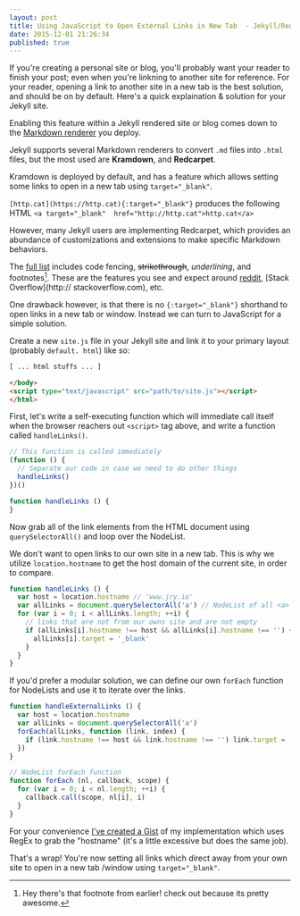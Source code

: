 ```yaml
---
layout: post
title: Using JavaScript to Open External Links in New Tab  - Jekyll/Redcarpet
date: 2015-12-01 21:26:34
published: true
---
```


If you're creating a personal site or blog, you'll probably want your reader to finish your post; even when you're linkning to another site for reference. For your reader, opening a link to another site in a new tab is the best solution, and should be on by default. Here's a quick explaination & solution for your Jekyll site.

Enabling this feature within a Jekyll rendered site or blog comes down to the [Markdown renderer](http://jekyllrb.com/docs/configuration/#markdown-options) you deploy.

Jekyll supports several Markdown renderers to convert `.md` files into `.html` files, but the most 
used are **Kramdown**, and **Redcarpet**.

Kramdown is deployed by default, and has a feature which allows setting some links to open in a new 
tab using `target="_blank"`.

`[http.cat](https://http.cat){:target="_blank"}` produces the following HTML `<a target="_blank" 
href="http://http.cat">http.cat</a>`

However, many Jekyll users are implementing Redcarpet, which provides an abundance of customizations 
and extensions to make specific Markdown behaviors.

The [full list](https://github.com/vmg/redcarpet#and-its-like-really-simple-to-use) includes code fencing, ~~strikethrough~~, _underlining_, and footnotes[^1]. These 
are the features you see and expect around [reddit](https://reddit.com), [Stack Overflow](http://
stackoverflow.com), etc.

One drawback however, is that there is no `{:target="_blank"}` shorthand to open links in a new tab 
or window. Instead we can turn to JavaScript for a simple solution.


Create a new `site.js` file in your Jekyll site and link it to your primary layout (probably `default.
html`) like so:

```html
[ ... html stuffs ... ]

</body>
<script type="text/javascript" src="path/to/site.js"></script>
</html>
```
First, let's write a self-executing function which will immediate call itself when the browser 
reachers out `<script>` tag above, and write a function called `handleLinks()`.


```js
// This function is called immediately
(function () {
  // Separate our code in case we need to do other things
  handleLinks()
})()

function handleLinks () {
}
```

Now grab all of the link elements from the HTML document using `querySelectorAll()` and loop over the 
NodeList.

We don't want to open links to our own site in a new tab. This is why we utilize `location.hostname` 
to get the host domain of the current site, in order to compare.

```js
function handleLinks () {
  var host = location.hostname // 'www.jry.io'
  var allLinks = document.querySelectorAll('a') // NodeList of all <a> elements
  for (var i = 0; i < allLinks.length; ++i) {
    // links that are not from our owns site and are not empty
    if (allLinks[i].hostname !== host && allLinks[i].hostname !== '') {
      allLinks[i].target = '_blank'
    }
  }
}
```

If you'd prefer a modular solution, we can define our own `forEach` function for NodeLists and use 
it to iterate over the links.

```js
function handleExternalLinks () {
  var host = location.hostname
  var allLinks = document.querySelectorAll('a')
  forEach(allLinks, function (link, index) {
    if (link.hostname !== host && link.hostname !== '') link.target = '_blank'
  })
}

// NodeList forEach function
function forEach (nl, callback, scope) {
  for (var i = 0; i < nl.length; ++i) {
    callback.call(scope, nl[i], i)
  }
}
```

For your convenience [I've created a Gist](https://gist.github.com/thebearjew/4ad55d2030f488df8e12) of my implementation which uses RegEx to grab the 
"hostname" (it's a little excessive but does the same job).

That's a wrap! You're now setting all links which direct away from your own site to open in a new tab
/window using `target="_blank"`. 

[^1]: Hey there's that footnote from earlier! check out [](https://reddit.com/r/dailyprogrammer) 
because its pretty awesome.
